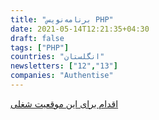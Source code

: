 ```yaml
---
title: "برنامه‌نویس PHP"
date: 2021-05-14T12:21:35+04:30
draft: false
tags: ["PHP"]
countries: "انگلستان"
newsletters: ["12","13"]
companies: "Authentise"
---
```


[اقدام برای این موقعیت شغلی](https://angel.co/company/authentise/jobs/1348956-backend-developer-python)
